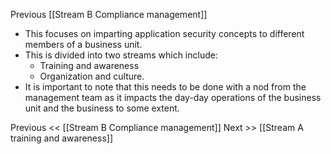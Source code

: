 Previous [[Stream B Compliance management]]

- This focuses on imparting application security concepts to different members of a business unit.
- This is divided into two streams which include:
	- Training and awareness
	- Organization and culture.
- It is important to note that this needs to be done with a nod from the management team as it impacts the day-day operations of the business unit and the business to some extent.

Previous << [[Stream B Compliance management]]
Next >> [[Stream A training and awareness]]

